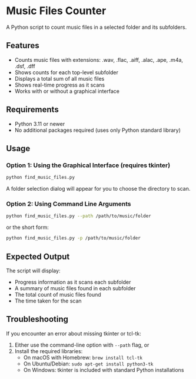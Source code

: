 # Music Files Counter

A Python script to count music files in a selected folder and its subfolders.

## Features

- Counts music files with extensions: .wav, .flac, .aiff, .alac, .ape, .m4a, .dsf, .dff
- Shows counts for each top-level subfolder
- Displays a total sum of all music files
- Shows real-time progress as it scans
- Works with or without a graphical interface

## Requirements

- Python 3.11 or newer
- No additional packages required (uses only Python standard library)

## Usage

### Option 1: Using the Graphical Interface (requires tkinter)

```bash
python find_music_files.py
```

A folder selection dialog will appear for you to choose the directory to scan.

### Option 2: Using Command Line Arguments

```bash
python find_music_files.py --path /path/to/music/folder
```

or the short form:

```bash
python find_music_files.py -p /path/to/music/folder
```

## Expected Output

The script will display:
- Progress information as it scans each subfolder
- A summary of music files found in each subfolder
- The total count of music files found
- The time taken for the scan

## Troubleshooting

If you encounter an error about missing tkinter or tcl-tk:

1. Either use the command-line option with `--path` flag, or
2. Install the required libraries:
   - On macOS with Homebrew: `brew install tcl-tk`
   - On Ubuntu/Debian: `sudo apt-get install python3-tk`
   - On Windows: tkinter is included with standard Python installations 